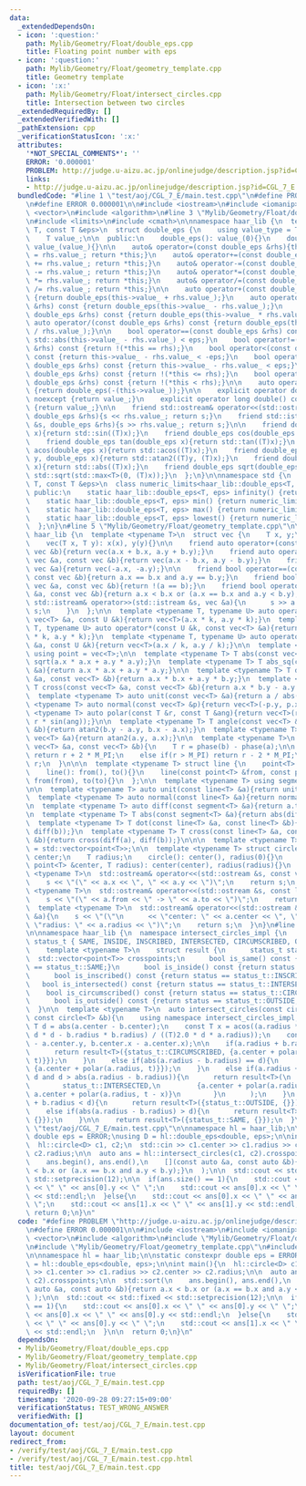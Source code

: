 ```yaml
---
data:
  _extendedDependsOn:
  - icon: ':question:'
    path: Mylib/Geometry/Float/double_eps.cpp
    title: Floating point number with eps
  - icon: ':question:'
    path: Mylib/Geometry/Float/geometry_template.cpp
    title: Geometry template
  - icon: ':x:'
    path: Mylib/Geometry/Float/intersect_circles.cpp
    title: Intersection between two circles
  _extendedRequiredBy: []
  _extendedVerifiedWith: []
  _pathExtension: cpp
  _verificationStatusIcon: ':x:'
  attributes:
    '*NOT_SPECIAL_COMMENTS*': ''
    ERROR: '0.000001'
    PROBLEM: http://judge.u-aizu.ac.jp/onlinejudge/description.jsp?id=CGL_7_E
    links:
    - http://judge.u-aizu.ac.jp/onlinejudge/description.jsp?id=CGL_7_E
  bundledCode: "#line 1 \"test/aoj/CGL_7_E/main.test.cpp\"\n#define PROBLEM \"http://judge.u-aizu.ac.jp/onlinejudge/description.jsp?id=CGL_7_E\"\
    \n#define ERROR 0.000001\n\n#include <iostream>\n#include <iomanip>\n#include\
    \ <vector>\n#include <algorithm>\n#line 3 \"Mylib/Geometry/Float/double_eps.cpp\"\
    \n#include <limits>\n#include <cmath>\n\nnamespace haar_lib {\n  template <typename\
    \ T, const T &eps>\n  struct double_eps {\n    using value_type = T;\n\n  private:\n\
    \    T value_;\n\n  public:\n    double_eps(): value_(0){}\n    double_eps(T value_):\
    \ value_(value_){}\n\n    auto& operator=(const double_eps &rhs){this->value_\
    \ = rhs.value_; return *this;}\n    auto& operator+=(const double_eps &rhs){this->value_\
    \ += rhs.value_; return *this;}\n    auto& operator-=(const double_eps &rhs){this->value_\
    \ -= rhs.value_; return *this;}\n    auto& operator*=(const double_eps &rhs){this->value_\
    \ *= rhs.value_; return *this;}\n    auto& operator/=(const double_eps &rhs){this->value_\
    \ /= rhs.value_; return *this;}\n\n    auto operator+(const double_eps &rhs) const\
    \ {return double_eps(this->value_ + rhs.value_);}\n    auto operator-(const double_eps\
    \ &rhs) const {return double_eps(this->value_ - rhs.value_);}\n    auto operator*(const\
    \ double_eps &rhs) const {return double_eps(this->value_ * rhs.value_);}\n   \
    \ auto operator/(const double_eps &rhs) const {return double_eps(this->value_\
    \ / rhs.value_);}\n\n    bool operator==(const double_eps &rhs) const {return\
    \ std::abs(this->value_ - rhs.value_) < eps;}\n    bool operator!=(const double_eps\
    \ &rhs) const {return !(*this == rhs);}\n    bool operator<(const double_eps &rhs)\
    \ const {return this->value_ - rhs.value_ < -eps;}\n    bool operator<=(const\
    \ double_eps &rhs) const {return this->value_ - rhs.value_ < eps;}\n    bool operator>(const\
    \ double_eps &rhs) const {return !(*this <= rhs);}\n    bool operator>=(const\
    \ double_eps &rhs) const {return !(*this < rhs);}\n\n    auto operator-() const\
    \ {return double_eps(-(this->value_));}\n\n    explicit operator double() const\
    \ noexcept {return value_;}\n    explicit operator long double() const noexcept\
    \ {return value_;}\n\n    friend std::ostream& operator<<(std::ostream &s, const\
    \ double_eps &rhs){s << rhs.value_; return s;}\n    friend std::istream& operator>>(std::istream\
    \ &s, double_eps &rhs){s >> rhs.value_; return s;}\n\n    friend double_eps sin(double_eps\
    \ x){return std::sin((T)x);}\n    friend double_eps cos(double_eps x){return std::cos((T)x);}\n\
    \    friend double_eps tan(double_eps x){return std::tan((T)x);}\n    friend double_eps\
    \ acos(double_eps x){return std::acos((T)x);}\n    friend double_eps atan2(double_eps\
    \ y, double_eps x){return std::atan2((T)y, (T)x);}\n    friend double_eps abs(double_eps\
    \ x){return std::abs((T)x);}\n    friend double_eps sqrt(double_eps x){return\
    \ std::sqrt(std::max<T>(0, (T)x));}\n  };\n}\n\nnamespace std {\n  template <typename\
    \ T, const T &eps>\n  class numeric_limits<haar_lib::double_eps<T, eps>> {\n \
    \ public:\n    static haar_lib::double_eps<T, eps> infinity() {return numeric_limits<T>::infinity();}\n\
    \    static haar_lib::double_eps<T, eps> min() {return numeric_limits<T>::min();}\n\
    \    static haar_lib::double_eps<T, eps> max() {return numeric_limits<T>::max();}\n\
    \    static haar_lib::double_eps<T, eps> lowest() {return numeric_limits<T>::lowest();}\n\
    \  };\n}\n#line 5 \"Mylib/Geometry/Float/geometry_template.cpp\"\n\nnamespace\
    \ haar_lib {\n  template <typename T>\n  struct vec {\n    T x, y;\n    vec(){}\n\
    \    vec(T x, T y): x(x), y(y){}\n\n    friend auto operator+(const vec &a, const\
    \ vec &b){return vec(a.x + b.x, a.y + b.y);}\n    friend auto operator-(const\
    \ vec &a, const vec &b){return vec(a.x - b.x, a.y - b.y);}\n    friend auto operator-(const\
    \ vec &a){return vec(-a.x, -a.y);}\n\n    friend bool operator==(const vec &a,\
    \ const vec &b){return a.x == b.x and a.y == b.y;}\n    friend bool operator!=(const\
    \ vec &a, const vec &b){return !(a == b);}\n    friend bool operator<(const vec\
    \ &a, const vec &b){return a.x < b.x or (a.x == b.x and a.y < b.y);}\n\n    friend\
    \ std::istream& operator>>(std::istream &s, vec &a){\n      s >> a.x >> a.y; return\
    \ s;\n    }\n  };\n\n  template <typename T, typename U> auto operator*(const\
    \ vec<T> &a, const U &k){return vec<T>(a.x * k, a.y * k);}\n  template <typename\
    \ T, typename U> auto operator*(const U &k, const vec<T> &a){return vec<T>(a.x\
    \ * k, a.y * k);}\n  template <typename T, typename U> auto operator/(const vec<T>\
    \ &a, const U &k){return vec<T>(a.x / k, a.y / k);}\n\n  template <typename T>\
    \ using point = vec<T>;\n\n  template <typename T> T abs(const vec<T> &a){return\
    \ sqrt(a.x * a.x + a.y * a.y);}\n  template <typename T> T abs_sq(const vec<T>\
    \ &a){return a.x * a.x + a.y * a.y;}\n\n  template <typename T> T dot(const vec<T>\
    \ &a, const vec<T> &b){return a.x * b.x + a.y * b.y;}\n  template <typename T>\
    \ T cross(const vec<T> &a, const vec<T> &b){return a.x * b.y - a.y * b.x;}\n\n\
    \  template <typename T> auto unit(const vec<T> &a){return a / abs(a);}\n  template\
    \ <typename T> auto normal(const vec<T> &p){return vec<T>(-p.y, p.x);}\n\n  template\
    \ <typename T> auto polar(const T &r, const T &ang){return vec<T>(r * cos(ang),\
    \ r * sin(ang));}\n\n  template <typename T> T angle(const vec<T> &a, const vec<T>\
    \ &b){return atan2(b.y - a.y, b.x - a.x);}\n  template <typename T> T phase(const\
    \ vec<T> &a){return atan2(a.y, a.x);}\n\n  template <typename T>\n  T angle_diff(const\
    \ vec<T> &a, const vec<T> &b){\n    T r = phase(b) - phase(a);\n\n    if(r < -M_PI)\
    \ return r + 2 * M_PI;\n    else if(r > M_PI) return r - 2 * M_PI;\n    return\
    \ r;\n  }\n\n\n  template <typename T> struct line {\n    point<T> from, to;\n\
    \    line(): from(), to(){}\n    line(const point<T> &from, const point<T> &to):\
    \ from(from), to(to){}\n  };\n\n  template <typename T> using segment = line<T>;\n\
    \n\n  template <typename T> auto unit(const line<T> &a){return unit(a.to - a.from);}\n\
    \  template <typename T> auto normal(const line<T> &a){return normal(a.to - a.from);}\n\
    \n  template <typename T> auto diff(const segment<T> &a){return a.to - a.from;}\n\
    \n  template <typename T> T abs(const segment<T> &a){return abs(diff(a));}\n\n\
    \  template <typename T> T dot(const line<T> &a, const line<T> &b){return dot(diff(a),\
    \ diff(b));}\n  template <typename T> T cross(const line<T> &a, const line<T>\
    \ &b){return cross(diff(a), diff(b));}\n\n\n  template <typename T> using polygon\
    \ = std::vector<point<T>>;\n\n  template <typename T> struct circle {\n    point<T>\
    \ center;\n    T radius;\n    circle(): center(), radius(0){}\n    circle(const\
    \ point<T> &center, T radius): center(center), radius(radius){}\n  };\n\n  template\
    \ <typename T>\n  std::ostream& operator<<(std::ostream &s, const vec<T> &a){\n\
    \    s << \"(\" << a.x << \", \" << a.y << \")\";\n    return s;\n  }\n\n  template\
    \ <typename T>\n  std::ostream& operator<<(std::ostream &s, const line<T> &a){\n\
    \    s << \"(\" << a.from << \" -> \" << a.to << \")\";\n    return s;\n  }\n\n\
    \  template <typename T>\n  std::ostream& operator<<(std::ostream &s, const circle<T>\
    \ &a){\n    s << \"(\"\n      << \"center: \" << a.center << \", \"\n      <<\
    \ \"radius: \" << a.radius << \")\";\n    return s;\n  }\n}\n#line 4 \"Mylib/Geometry/Float/intersect_circles.cpp\"\
    \n\nnamespace haar_lib {\n  namespace intersect_circles_impl {\n    enum class\
    \ status_t { SAME, INSIDE, INSCRIBED, INTERSECTED, CIRCUMSCRIBED, OUTSIDE };\n\
    \    template <typename T>\n    struct result {\n      status_t status;\n    \
    \  std::vector<point<T>> crosspoints;\n      bool is_same() const {return status\
    \ == status_t::SAME;}\n      bool is_inside() const {return status == status_t::INSIDE;}\n\
    \      bool is_inscribed() const {return status == status_t::INSCRIBED;}\n   \
    \   bool is_intersected() const {return status == status_t::INTERSECTED;}\n  \
    \    bool is_circumscribed() const {return status == status_t::CIRCUMSCRIBED;}\n\
    \      bool is_outside() const {return status == status_t::OUTSIDE;}\n    };\n\
    \  }\n\n  template <typename T>\n  auto intersect_circles(const circle<T> &a,\
    \ const circle<T> &b){\n    using namespace intersect_circles_impl;\n\n    const\
    \ T d = abs(a.center - b.center);\n    const T x = acos((a.radius * a.radius +\
    \ d * d - b.radius * b.radius) / ((T)2.0 * d * a.radius));\n    const T t = atan2(b.center.y\
    \ - a.center.y, b.center.x - a.center.x);\n\n    if(a.radius + b.radius == d){\n\
    \      return result<T>({status_t::CIRCUMSCRIBED, {a.center + polar(a.radius,\
    \ t)}});\n    }\n    else if(abs(a.radius - b.radius) == d){\n      return result<T>({status_t::INSCRIBED,\
    \ {a.center + polar(a.radius, t)}});\n    }\n    else if(a.radius + b.radius >\
    \ d and d > abs(a.radius - b.radius)){\n      return result<T>(\n        {\n \
    \        status_t::INTERSECTED,\n         {a.center + polar(a.radius, t + x),\
    \ a.center + polar(a.radius, t - x)}\n        }\n      );\n    }\n    else if(a.radius\
    \ + b.radius < d){\n      return result<T>({status_t::OUTSIDE, {}});\n    }\n\
    \    else if(abs(a.radius - b.radius) > d){\n      return result<T>({status_t::INSIDE,\
    \ {}});\n    }\n\n    return result<T>({status_t::SAME, {}});\n  }\n}\n#line 11\
    \ \"test/aoj/CGL_7_E/main.test.cpp\"\n\nnamespace hl = haar_lib;\n\nstatic constexpr\
    \ double eps = ERROR;\nusing D = hl::double_eps<double, eps>;\n\nint main(){\n\
    \  hl::circle<D> c1, c2;\n  std::cin >> c1.center >> c1.radius >> c2.center >>\
    \ c2.radius;\n\n  auto ans = hl::intersect_circles(c1, c2).crosspoints;\n\n  std::sort(\n\
    \    ans.begin(), ans.end(),\n    [](const auto &a, const auto &b){return a.x\
    \ < b.x or (a.x == b.x and a.y < b.y);}\n  );\n\n  std::cout << std::fixed <<\
    \ std::setprecision(12);\n\n  if(ans.size() == 1){\n    std::cout << ans[0].x\
    \ << \" \" << ans[0].y << \" \";\n    std::cout << ans[0].x << \" \" << ans[0].y\
    \ << std::endl;\n  }else{\n    std::cout << ans[0].x << \" \" << ans[0].y << \"\
    \ \";\n    std::cout << ans[1].x << \" \" << ans[1].y << std::endl;\n  }\n\n \
    \ return 0;\n}\n"
  code: "#define PROBLEM \"http://judge.u-aizu.ac.jp/onlinejudge/description.jsp?id=CGL_7_E\"\
    \n#define ERROR 0.000001\n\n#include <iostream>\n#include <iomanip>\n#include\
    \ <vector>\n#include <algorithm>\n#include \"Mylib/Geometry/Float/double_eps.cpp\"\
    \n#include \"Mylib/Geometry/Float/geometry_template.cpp\"\n#include \"Mylib/Geometry/Float/intersect_circles.cpp\"\
    \n\nnamespace hl = haar_lib;\n\nstatic constexpr double eps = ERROR;\nusing D\
    \ = hl::double_eps<double, eps>;\n\nint main(){\n  hl::circle<D> c1, c2;\n  std::cin\
    \ >> c1.center >> c1.radius >> c2.center >> c2.radius;\n\n  auto ans = hl::intersect_circles(c1,\
    \ c2).crosspoints;\n\n  std::sort(\n    ans.begin(), ans.end(),\n    [](const\
    \ auto &a, const auto &b){return a.x < b.x or (a.x == b.x and a.y < b.y);}\n \
    \ );\n\n  std::cout << std::fixed << std::setprecision(12);\n\n  if(ans.size()\
    \ == 1){\n    std::cout << ans[0].x << \" \" << ans[0].y << \" \";\n    std::cout\
    \ << ans[0].x << \" \" << ans[0].y << std::endl;\n  }else{\n    std::cout << ans[0].x\
    \ << \" \" << ans[0].y << \" \";\n    std::cout << ans[1].x << \" \" << ans[1].y\
    \ << std::endl;\n  }\n\n  return 0;\n}\n"
  dependsOn:
  - Mylib/Geometry/Float/double_eps.cpp
  - Mylib/Geometry/Float/geometry_template.cpp
  - Mylib/Geometry/Float/intersect_circles.cpp
  isVerificationFile: true
  path: test/aoj/CGL_7_E/main.test.cpp
  requiredBy: []
  timestamp: '2020-09-28 09:27:15+09:00'
  verificationStatus: TEST_WRONG_ANSWER
  verifiedWith: []
documentation_of: test/aoj/CGL_7_E/main.test.cpp
layout: document
redirect_from:
- /verify/test/aoj/CGL_7_E/main.test.cpp
- /verify/test/aoj/CGL_7_E/main.test.cpp.html
title: test/aoj/CGL_7_E/main.test.cpp
---
```

